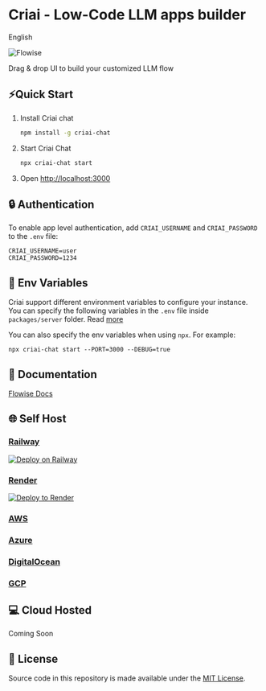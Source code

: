 <!-- markdownlint-disable MD030 -->

# Criai - Low-Code LLM apps builder

English 

![Flowise](https://github.com/startupstudiobr/criai-chat/blob/main/images/criai.gif?raw=true)

Drag & drop UI to build your customized LLM flow

## ⚡Quick Start

1. Install Criai chat
    ```bash
    npm install -g criai-chat
    ```
2. Start Criai Chat

    ```bash
    npx criai-chat start
    ```

3. Open [http://localhost:3000](http://localhost:3000)

## 🔒 Authentication

To enable app level authentication, add `CRIAI_USERNAME` and `CRIAI_PASSWORD` to the `.env` file:

```
CRIAI_USERNAME=user
CRIAI_PASSWORD=1234
```

## 🌱 Env Variables

Criai support different environment variables to configure your instance. You can specify the following variables in the `.env` file inside `packages/server` folder. Read [more](https://github.com/startupstudiobr/criai-chat/blob/main/CONTRIBUTING.md#-env-variables)

You can also specify the env variables when using `npx`. For example:

```
npx criai-chat start --PORT=3000 --DEBUG=true
```

## 📖 Documentation

[Flowise Docs](https://docs.criai.chat/)

## 🌐 Self Host

### [Railway](https://docs.criai.chat/deployment/railway)

[![Deploy on Railway](https://railway.app/button.svg)](https://railway.app/template/YK7J0v)

### [Render](https://docs.criai.chat/deployment/render)

[![Deploy to Render](https://render.com/images/deploy-to-render-button.svg)](https://docs.criai.chat/deployment/render)

### [AWS](https://docs.criai.chat/deployment/aws)

### [Azure](https://docs.criai.chat/deployment/azure)

### [DigitalOcean](https://docs.criai.chat/deployment/digital-ocean)

### [GCP](https://docs.criai.chat/deployment/gcp)

## 💻 Cloud Hosted

Coming Soon

## 📄 License

Source code in this repository is made available under the [MIT License](https://github.com/startupstudiobr/criai-chat/blob/master/LICENSE.md).

